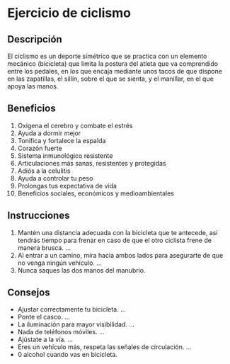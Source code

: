 # Ejercicio de ciclismo

## Descripción

El ciclismo es un deporte simétrico que se practica con un elemento mecánico (bicicleta) que limita la postura del atleta que va comprendido entre los pedales, en los que encaja mediante unos tacos de que dispone en las zapatillas, el sillín, sobre el que se sienta, y el manillar, en el que apoya las manos.

## Beneficios

1. Oxigena el cerebro y combate el estrés
2. Ayuda a dormir mejor
3. Tonifica y fortalece la espalda
4. Corazón fuerte
5. Sistema inmunológico resistente
6. Articulaciones más sanas, resistentes y protegidas
7. Adiós a la celulitis
8. Ayuda a controlar tu peso
9. Prolongas tus expectativa de vida
10. Beneficios sociales, económicos y medioambientales

## Instrucciones

1. Mantén una distancia adecuada con la bicicleta que te antecede, así tendrás tiempo para frenar en caso de que el otro ciclista frene de manera brusca. ...
2. Al entrar a un camino, mira hacia ambos lados para asegurarte de que no venga ningún vehículo. ...
3. Nunca saques las dos manos del manubrio.

## Consejos

- Ajustar correctamente tu bicicleta. ...
- Ponte el casco. ...
- La iluminación para mayor visibilidad. ...
- Nada de teléfonos móviles. ...
- Ajústate a la vía. ...
- Eres un vehículo más, respeta las señales de circulación. ...
- 0 alcohol cuando vas en bicicleta.
